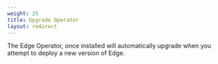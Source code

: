 ```yaml
---
weight: 25
title: Upgrade Operator
layout: redirect
---
```


The Edge Operator, once installed will automatically upgrade when you attempt to deploy a new version of Edge.